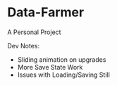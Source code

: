 # Data-Farmer

A Personal Project

Dev Notes:

- Sliding animation on upgrades
- More Save State Work
- Issues with Loading/Saving Still